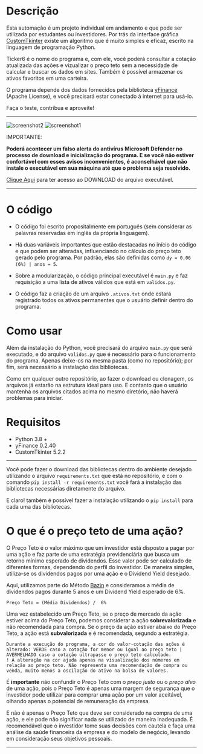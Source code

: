 
# Descrição 

Esta automação é um projeto individual em andamento e que pode ser utilizada por estudantes ou investidores. Por trás da interface gráfica [CustomTkinter](https://github.com/TomSchimansky/CustomTkinter) existe um algoritmo que é muito simples e eficaz, escrito na linguagem de programação Python. 

Ticker6 é o nome do programa e, com ele, você poderá consultar a cotação atualizada das ações e vizualizar o preço teto sem a necessidade de calcular e buscar os dados em sites. Também é possível armazenar os ativos favoritos em uma carteira. 

O programa depende dos dados fornecidos pela biblioteca [yFinance](https://github.com/ranaroussi/yfinance) (Apache License), e você precisará estar conectado à internet para usá-lo.

Faça o teste, contribua e aproveite!

---

![screenshot2](https://github.com/guilhermejaques/Ticker6/assets/159738624/4ac6a284-5cd0-41b7-8774-40cfb1579e9b)
![screenshot1](https://github.com/guilhermejaques/Ticker6/assets/159738624/90c162ee-f7a2-4840-9992-dc30cc5c6614)


IMPORTANTE:

**Poderá acontecer um falso alerta do antivírus Microsoft Defender no processo de download e inicialização do programa. E se você não estiver confortável com esses avisos inconvenientes, é aconselhável que não instale o executável em sua máquina até que o problema seja resolvido.**

[Clique Aqui](https://github.com/guilhermejaques/Ticker6/releases/tag/v0.1.1) para ter acesso ao DOWNLOAD do arquivo executável.

---
# O código

- O código foi escrito propositalmente em português (sem considerar as palavras reservadas em inglês da própria linguagem).
  
- Há duas variáveis importantes que estão destacadas no início do código e que podem ser alteradas, influenciando no cálculo do preço teto gerado pelo programa. Por padrão, elas são definidas como `dy = 0,06 (6%) | anos = 5`.
  
- Sobre a modularização, o código principal executável é `main.py` e faz requisição a uma lista de ativos válidos que está em `validos.py`.
  
- O código faz a criação de um arquivo `.ativos.txt` onde estará registrado todos os ativos permanentes que o usuário definir dentro do programa. 


# Como usar 

Além da instalação do Python, você precisará do arquivo `main.py` que será executado, e do arquivo `validos.py` que é necessário para o funcionamento do programa. Apenas deixe-os na mesma pasta (como no repositório); por fim, será necessário a instalação das bibliotecas.

Como em qualquer outro repositório, ao fazer o download ou clonagem, os arquivos já estarão na estrutura ideal para uso. E contanto que o usuário mantenha os arquivos citados acima no mesmo diretório, não haverá problemas para iniciar.



# Requisitos

- Python 3.8 +
- yFinance 0.2.40
- CustomTkinter 5.2.2

---
Você pode fazer o download das bibliotecas dentro do ambiente desejado utilizando o arquivo `requirements.txt` que está no repositório, e com o comando `pip install -r requirements.txt` você fará a instalação das bibliotecas necessárias diretamente do arquivo.

E claro! também é possível fazer a instalação utilizando o `pip install` para cada uma das bibliotecas.


# O que é o preço teto de uma ação?

O Preço Teto é o valor máximo que um investidor está disposto a pagar por uma ação e faz parte de uma estratégia previdenciária que busca um retorno mínimo esperado de dividendos. Esse valor pode ser calculado de diferentes formas, dependendo do perfil do investidor. De maneira simples, utiliza-se os dividendos pagos por uma ação e o Dividend Yield desejado.

Aqui, utilizamos parte do Método [Bazin](https://pt.wikipedia.org/wiki/D%C3%A9cio_Bazin) e consideramos a média de dividendos pagos durante 5 anos e um Dividend Yield esperado de 6%.

	Preço Teto = (Média Dividendos) /  6%
 
Uma vez estabelecido um Preço Teto, se o preço de mercado da ação estiver acima do Preço Teto, podemos considerar a ação **sobrevalorizada** e não recomendada para compra. Se o preço da ação estiver abaixo do Preço Teto, a ação está **subvalorizada** e é recomendada, segundo a estratégia.

	Durante a execução do programa, a cor do valor-cotação das ações é alterado: VERDE caso a cotação for menor ou igual ao preço teto | AVERMELHADO caso a cotação ultrapasse o preço teto calculado.
 	! A alteração na cor ajuda apenas na visualização dos números em relação ao preço teto. Não representa uma recomendação de compra ou venda, muito menos a oscilação do ativo na bolsa de valores.



É **importante** não confundir o Preço Teto com o _preço justo_ ou o _preço alvo_ de uma ação, pois o Preço Teto é apenas uma margem de segurança que o investidor pode utilizar para comprar uma ação por um valor aceitável, olhando apenas o potencial de remuneração da empresa. 

E não é apenas o Preço Teto que deve ser considerado na compra de uma ação, e ele pode não significar nada se utilizado de maneira inadequada. É recomendável que o investidor tome suas decisões com cautela e faça uma análise da saúde financeira da empresa e do modelo de negócio, levando em consideração seus objetivos pessoais. 

---
  
	

